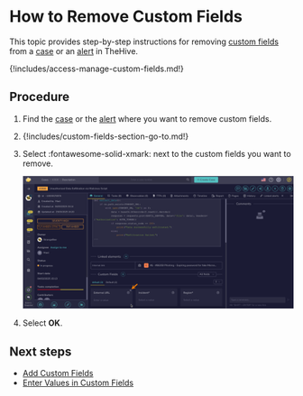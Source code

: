 # How to Remove Custom Fields

This topic provides step-by-step instructions for removing [custom fields](../../../../administration/custom-fields/about-custom-fields.md) from a [case](../about-cases.md) or an [alert](../../alerts/about-alerts.md) in TheHive.

{!includes/access-manage-custom-fields.md!}

## Procedure

1. Find the [case](../../cases/search-for-cases/find-a-case.md) or the [alert](../../alerts/search-for-alerts/find-an-alert.md) where you want to remove custom fields.

2. {!includes/custom-fields-section-go-to.md!}

3. Select :fontawesome-solid-xmark: next to the custom fields you want to remove.

    ![Remove custom fields](../../../../images/user-guides/analyst-corner/cases/remove-custom-fields.png)

4. Select **OK**.

## Next steps

* [Add Custom Fields](add-custom-fields.md)
* [Enter Values in Custom Fields](enter-values-in-custom-fields.md)